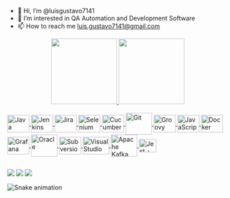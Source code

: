 - 👋 Hi, I’m @luisgustavo7141
- 👀 I’m interested in QA Automation and Development Software
- 📫 How to reach me luis.gustavo7141@gmail.com

<!---
luisgustavo7141/luisgustavo7141 is a ✨ special ✨ repository because its `README.md` (this file) appears on your GitHub profile.
You can click the Preview link to take a look at your changes.
--->

<div align="center">
  <a href="https://github.com/luisgustavo7141">
  <img height="150em" src="https://github-readme-stats.vercel.app/api?username=luisgustavo7141&show_icons=true&theme=nord&include_all_commits=true&count_private=true"/>
  <img height="150em" src="https://github-readme-stats.vercel.app/api/top-langs/?username=luisgustavo7141&layout=compact&langs_count=7&theme=nord&include_all_commits=true"/>
</div>

<div style="display: inline_block"><br>
  <img align="center"  height="40" width="50" alt="Java" src="https://cdn.jsdelivr.net/gh/devicons/devicon/icons/java/java-original-wordmark.svg">
  <img align="center"  height="40" width="50" alt="Jenkins" src="https://cdn.jsdelivr.net/gh/devicons/devicon/icons/jenkins/jenkins-original.svg">
  <img align="center"  height="40" width="50" alt="Jira" src="https://cdn.jsdelivr.net/gh/devicons/devicon/icons/jira/jira-original-wordmark.svg">
  <img align="center"  height="40" width="50" alt="Selenium WebDriver" src="https://cdn.jsdelivr.net/gh/devicons/devicon/icons/selenium/selenium-original.svg">
  <img align="center"  height="40" width="50" alt="Cucumber" src="https://cdn.jsdelivr.net/gh/devicons/devicon/icons/cucumber/cucumber-plain.svg">
  <img align="center"  height="50" width="60" alt="Git" src="https://cdn.jsdelivr.net/gh/devicons/devicon/icons/git/git-original-wordmark.svg">
  <img align="center"  height="40" width="50" alt="Groovy" src="https://cdn.jsdelivr.net/gh/devicons/devicon/icons/groovy/groovy-original.svg">
  <img align="center"  height="40" width="50" alt="JavaScript" src="https://cdn.jsdelivr.net/gh/devicons/devicon/icons/javascript/javascript-original.svg">
  <img align="center"  height="40" width="50" alt="Docker" src="https://cdn.jsdelivr.net/gh/devicons/devicon/icons/docker/docker-original-wordmark.svg" />
  <img align="center"  height="40" width="50" alt="Grafana" src="https://cdn.jsdelivr.net/gh/devicons/devicon/icons/grafana/grafana-original-wordmark.svg" />
  <img align="center"  height="50" width="60" alt="Oracle" src="https://cdn.jsdelivr.net/gh/devicons/devicon/icons/oracle/oracle-original.svg" />
  <img align="center"  height="40" width="50" alt="Subversion" src="https://cdn.jsdelivr.net/gh/devicons/devicon/icons/subversion/subversion-original.svg" />
  <img align="center"  height="40" width="60" alt="Visual Studio" src="https://cdn.jsdelivr.net/gh/devicons/devicon/icons/visualstudio/visualstudio-plain.svg" />
  <img align="center"  height="50" width="60" alt="Apache Kafka" src="https://cdn.jsdelivr.net/gh/devicons/devicon/icons/apachekafka/apachekafka-original-wordmark.svg" />
  <img align="center"  height="30" width="40" alt="Jest + SuperTest" src="https://cdn.jsdelivr.net/gh/devicons/devicon/icons/jest/jest-plain.svg" />
          
</div>  
  
  ##
 
<div> 
  <a href="https://www.instagram.com/gustavobertoli_/" target="_blank"><img src="https://img.shields.io/badge/-Instagram-%23E4405F?style=for-the-badge&logo=instagram&logoColor=white" target="_blank"></a>
  <a href = "mailto:luis.gustavo7141@gmail.com"><img src="https://img.shields.io/badge/-Gmail-%23333?style=for-the-badge&logo=gmail&logoColor=white" target="_blank"></a>
  <a href="https://www.linkedin.com/in/luis-gustavo-bertoli-a3b90981/" target="_blank"><img src="https://img.shields.io/badge/-LinkedIn-%230077B5?style=for-the-badge&logo=linkedin&logoColor=white" target="_blank"></a> 
 
  ![Snake animation](https://github.com/luisgustavo7141/luisgustavo7141/blob/output/github-contribution-grid-snake.svg)
 
</div>  
